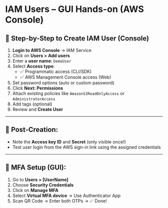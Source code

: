 # IAM Users – GUI Hands-on (AWS Console)

## 👣 Step-by-Step to Create IAM User (Console)

1. **Login to AWS Console** → IAM Service  
2. Click on **Users > Add users**
3. Enter a **user name**: `DemoUser`
4. Select **Access type**:
   - ✅ Programmatic access (CLI/SDK)
   - ✅ AWS Management Console access (Web)
5. Set password options (auto or custom password)
6. Click **Next: Permissions**
7. Attach existing policies like `AmazonS3ReadOnlyAccess` or `AdministratorAccess`
8. Add tags (optional)
9. Review and **Create User**

---

## 📸 Post-Creation:
- Note the **Access key ID** and **Secret** (only visible once!)
- Test user login from the AWS sign-in link using the assigned credentials

---

## 🔐 MFA Setup (GUI):
1. Go to **Users > [UserName]**
2. Choose **Security Credentials**
3. Click on **Manage MFA**
4. Select **Virtual MFA device** → Use Authenticator App
5. Scan QR Code → Enter both OTPs → ✅ Done!
